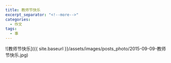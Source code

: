 ```yaml
---
title: 教师节快乐
excerpt_separator: "<!--more-->"
categories:
  - 作文
tags:
  - 事
---
```


![教师节快乐]({{ site.baseurl }}/assets/images/posts_photo/2015-09-09-教师节快乐.jpg)
